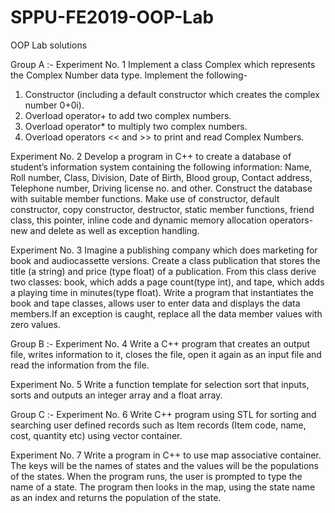 # SPPU-FE2019-OOP-Lab
OOP Lab solutions

Group A :-
Experiment No. 1
Implement a class Complex which represents the Complex Number data type. Implement the following- 
1. Constructor (including a default constructor which creates the complex number 0+0i). 
2. Overload operator+ to add two complex numbers. 
3. Overload operator* to multiply two complex numbers. 
4. Overload operators << and >> to print and read Complex Numbers.

Experiment No. 2 
Develop a program in C++ to create a database of student’s information system containing the following information: Name, Roll number, Class, Division, Date of Birth, Blood group, Contact address, Telephone number, Driving license no. and other. Construct the database with suitable member functions. Make use of constructor, default constructor, copy constructor, destructor, static member functions, friend class, this pointer, inline code and dynamic memory allocation operators-new and delete as well as exception handling.

Experiment No. 3 
Imagine a publishing company which does marketing for book and audiocassette versions. Create a class publication that stores the title (a string) and price (type float) of a publication. From this class derive two classes: book, which adds a page count(type int), and tape, which adds a playing time in minutes(type float). Write a program that instantiates the book and tape classes, allows user to enter data and displays the data members.If an exception is caught, replace all the data member values with zero values.

Group B :-
Experiment No. 4 
Write a C++ program that creates an output file, writes information to it, closes the file, open it again as an input file and read the information from the file.

Experiment No. 5 
Write a function template for selection sort that inputs, sorts and outputs an integer array and a float array.

Group C :-
Experiment No. 6 
Write C++ program using STL for sorting and searching user defined records such as Item records (Item code, name, cost, quantity etc) using vector container.

Experiment No. 7 
Write a program in C++ to use map associative container. The keys will be the names of states and the values will be the populations of the states. When the program runs, the user is prompted to type the name of a state. The program then looks in the map, using the state name as an index and returns the population of the state.
